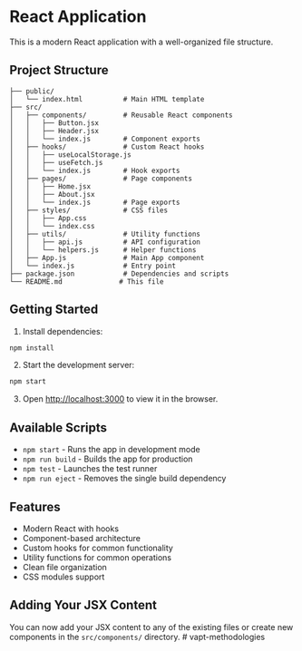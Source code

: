# React Application

This is a modern React application with a well-organized file structure.

## Project Structure

```
├── public/
│   └── index.html          # Main HTML template
├── src/
│   ├── components/         # Reusable React components
│   │   ├── Button.jsx
│   │   ├── Header.jsx
│   │   └── index.js        # Component exports
│   ├── hooks/              # Custom React hooks
│   │   ├── useLocalStorage.js
│   │   ├── useFetch.js
│   │   └── index.js        # Hook exports
│   ├── pages/              # Page components
│   │   ├── Home.jsx
│   │   ├── About.jsx
│   │   └── index.js        # Page exports
│   ├── styles/             # CSS files
│   │   ├── App.css
│   │   └── index.css
│   ├── utils/              # Utility functions
│   │   ├── api.js          # API configuration
│   │   └── helpers.js      # Helper functions
│   ├── App.js              # Main App component
│   └── index.js            # Entry point
├── package.json            # Dependencies and scripts
└── README.md              # This file
```

## Getting Started

1. Install dependencies:
```bash
npm install
```

2. Start the development server:
```bash
npm start
```

3. Open [http://localhost:3000](http://localhost:3000) to view it in the browser.

## Available Scripts

- `npm start` - Runs the app in development mode
- `npm run build` - Builds the app for production
- `npm test` - Launches the test runner
- `npm run eject` - Removes the single build dependency

## Features

- Modern React with hooks
- Component-based architecture
- Custom hooks for common functionality
- Utility functions for common operations
- Clean file organization
- CSS modules support

## Adding Your JSX Content

You can now add your JSX content to any of the existing files or create new components in the `src/components/` directory.
#   v a p t - m e t h o d o l o g i e s  
 